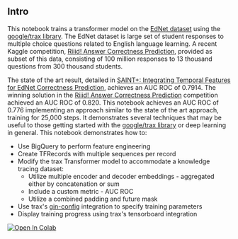 ## Intro

This notebook trains a transformer model on the [EdNet dataset](https://github.com/riiid/ednet) using the [google/trax library](https://github.com/google/trax). The EdNet dataset is large set of student responses to multiple choice questions related to English language learning. A recent Kaggle competition, [Riiid! Answer Correctness Prediction](https://www.kaggle.com/c/riiid-test-answer-prediction), provided as subset of this data, consisting of 100 million responses to 13 thousand questions from 300 thousand students.

The state of the art result, detailed in [SAINT+: Integrating Temporal Features for EdNet Correctness Prediction](https://arxiv.org/abs/2010.12042), achieves an AUC ROC of 0.7914. The winning solution in the [Riiid! Answer Correctness Prediction](https://www.kaggle.com/c/riiid-test-answer-prediction) competition achieved an AUC ROC of 0.820. This notebook achieves an AUC ROC of 0.776 implementing an approach similar to the state of the art approach, training for 25,000 steps. It demonstrates several techniques that may be useful to those getting started with the [google/trax library](https://github.com/google/trax) or deep learning in general. This notebook demonstrates how to:

* Use BigQuery to perform feature engineering
* Create TFRecords with multiple sequences per record
* Modify the trax Transformer model to accommodate a knowledge tracing dataset:
    * Utilize multiple encoder and decoder embeddings - aggregated either by concatenation or sum
    * Include a custom metric - AUC ROC
    * Utilize a combined padding and future mask
* Use trax's [gin-config](https://github.com/google/gin-config) integration to specify training parameters
* Display training progress using trax's tensorboard integration

[![Open In Colab](https://colab.research.google.com/assets/colab-badge.svg)](https://colab.research.google.com/github/CalebEverett/riiid_2020/blob/master/riiid-trax-transformer.ipynb)
